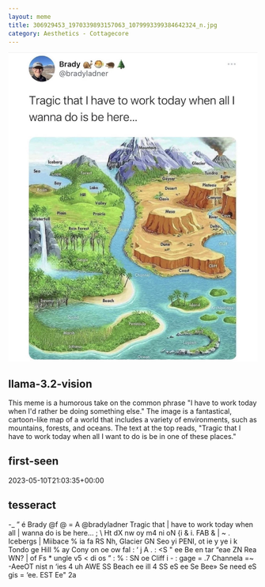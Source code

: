 ```yaml
---
layout: meme
title: 306929453_1970339893157063_1079993399384642324_n.jpg
category: Aesthetics - Cottagecore
---
```


<div markdown="0"><a href="306929453_1970339893157063_1079993399384642324_n.jpg"><img class="photo" src="306929453_1970339893157063_1079993399384642324_n.jpg" /></a>

<h2>llama-3.2-vision</h2>
<p title="Llama-3.2-Vision-11B is a really good model that probably gets the visual details right but doesn't understand literary or media references, and often fails to accurately represent the physical arrangement of objects and the implied relationships between the objects.">This meme is a humorous take on the common phrase &quot;I have to work today when I&#x27;d rather be doing something else.&quot; The image is a fantastical, cartoon-like map of a world that includes a variety of environments, such as mountains, forests, and oceans. The text at the top reads, &quot;Tragic that I have to work today when all I want to do is be in one of these places.&quot;</p>

<h2>first-seen</h2>
<p title="Because Git doesn't preserve file modification times, this metadata file contains the file's modification time when it was added to the library.">2023-05-10T21:03:35+00:00</p>

<h2>tesseract</h2>
<p title="Tesseract is often terrible and just gives a lot of nonsense characters, but it used to be the state of the art, and usually it is better at correctly representing text than llama-3.2-vision-11b.">-_ ” é Brady @f @ = A @bradyladner Tragic that | have to work today when all | wanna do is be here... ; \ Ht dX nw oy m4 ni oN &#123;i &amp; i. FAB &amp; | ~ . Icebergs | Miibace % ia fa RS Nh, Glacier GN Seo yi PENI, ot ie y ye i k Tondo ge Hill % ay Cony on oe ow fal : ‘ j A . : &lt;S &quot; ee Be en tar “eae ZN Rea WN? | of Fs * ungle v5 &lt; di os ” : % : SN oe Cliff i - : gage = .7 Channela =~ -AeeOT nist n ‘ies 4 uh AWE SS Beach ee ill 4 SS eS ee Se Bee» Se need eS gis = ‘ee. EST Ee&quot; 2a</p>

</div>

